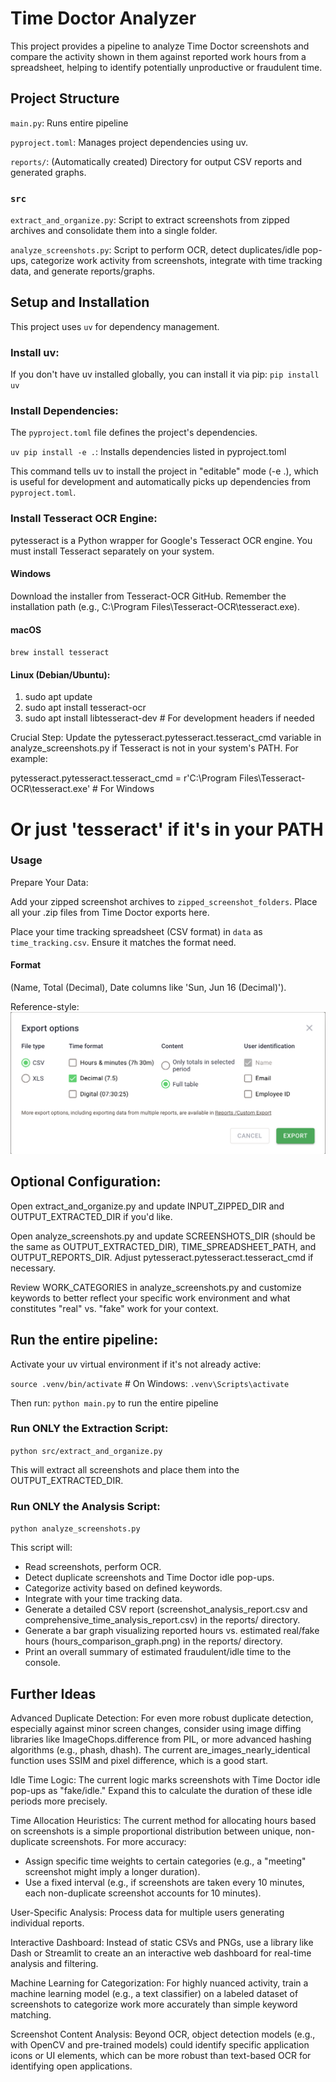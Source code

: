 # Time Doctor Analyzer
This project provides a pipeline to analyze Time Doctor screenshots and compare the activity shown in them against reported work hours from a spreadsheet, helping to identify potentially unproductive or fraudulent time.

## Project Structure

`main.py`: Runs entire pipeline

`pyproject.toml`: Manages project dependencies using uv.

`reports/`: (Automatically created) Directory for output CSV reports and generated graphs.

### `src`
`extract_and_organize.py`: Script to extract screenshots from zipped archives and consolidate them into a single folder.

`analyze_screenshots.py`: Script to perform OCR, detect duplicates/idle pop-ups, categorize work activity from screenshots, integrate with time tracking data, and generate reports/graphs.

## Setup and Installation
This project uses `uv` for dependency management.

### Install uv:
If you don't have uv installed globally, you can install it via pip: `pip install uv`

### Install Dependencies:
The `pyproject.toml` file defines the project's dependencies.

`uv pip install -e .`: Installs dependencies listed in pyproject.toml

This command tells uv to install the project in "editable" mode (-e .), which is useful for development and automatically picks up dependencies from `pyproject.toml`.

### Install Tesseract OCR Engine:
pytesseract is a Python wrapper for Google's Tesseract OCR engine. You must install Tesseract separately on your system.

#### Windows
Download the installer from Tesseract-OCR GitHub. Remember the installation path (e.g., C:\Program Files\Tesseract-OCR\tesseract.exe).

#### macOS
`brew install tesseract`

#### Linux (Debian/Ubuntu):
1. sudo apt update
2. sudo apt install tesseract-ocr
3. sudo apt install libtesseract-dev # For development headers if needed

Crucial Step: Update the pytesseract.pytesseract.tesseract_cmd variable in analyze_screenshots.py if Tesseract is not in your system's PATH. For example:

pytesseract.pytesseract.tesseract_cmd = r'C:\Program Files\Tesseract-OCR\tesseract.exe' # For Windows
# Or just 'tesseract' if it's in your PATH

### Usage
Prepare Your Data:

Add your zipped screenshot archives to `zipped_screenshot_folders`. Place all your .zip files from Time Doctor exports here.

Place your time tracking spreadsheet (CSV format) in `data` as `time_tracking.csv`. Ensure it matches the format need.

#### Format
(Name, Total (Decimal), Date columns like 'Sun, Jun 16 (Decimal)').

Reference-style: 
![format required][timedoctor_format]

[timedoctor_format]: /images/export_example.png "Format required example"

## Optional Configuration:

Open extract_and_organize.py and update INPUT_ZIPPED_DIR and OUTPUT_EXTRACTED_DIR if you'd like.

Open analyze_screenshots.py and update SCREENSHOTS_DIR (should be the same as OUTPUT_EXTRACTED_DIR), TIME_SPREADSHEET_PATH, and OUTPUT_REPORTS_DIR. Adjust pytesseract.pytesseract.tesseract_cmd if necessary.

Review WORK_CATEGORIES in analyze_screenshots.py and customize keywords to better reflect your specific work environment and what constitutes "real" vs. "fake" work for your context.

## Run the entire pipeline:
Activate your uv virtual environment if it's not already active:

`source .venv/bin/activate` # On Windows: `.venv\Scripts\activate`

Then run: `python main.py` to run the entire pipeline

### Run ONLY the Extraction Script: 

`python src/extract_and_organize.py`

This will extract all screenshots and place them into the OUTPUT_EXTRACTED_DIR.

### Run ONLY the Analysis Script: 

`python analyze_screenshots.py`

This script will:
 - Read screenshots, perform OCR.
 - Detect duplicate screenshots and Time Doctor idle pop-ups.
 - Categorize activity based on defined keywords.
 - Integrate with your time tracking data.
 - Generate a detailed CSV report (screenshot_analysis_report.csv and comprehensive_time_analysis_report.csv) in the reports/ directory.
 - Generate a bar graph visualizing reported hours vs. estimated real/fake hours (hours_comparison_graph.png) in the reports/ directory.
 - Print an overall summary of estimated fraudulent/idle time to the console.

## Further Ideas
Advanced Duplicate Detection: For even more robust duplicate detection, especially against minor screen changes, consider using image diffing libraries like ImageChops.difference from PIL, or more advanced hashing algorithms (e.g., phash, dhash). The current are_images_nearly_identical function uses SSIM and pixel difference, which is a good start.

Idle Time Logic: The current logic marks screenshots with Time Doctor idle pop-ups as "fake/idle." Expand this to calculate the duration of these idle periods more precisely.

Time Allocation Heuristics: The current method for allocating hours based on screenshots is a simple proportional distribution between unique, non-duplicate screenshots. For more accuracy:
 - Assign specific time weights to certain categories (e.g., a "meeting" screenshot might imply a longer duration).
 - Use a fixed interval (e.g., if screenshots are taken every 10 minutes, each non-duplicate screenshot accounts for 10 minutes).

User-Specific Analysis: Process data for multiple users generating individual reports.

Interactive Dashboard: Instead of static CSVs and PNGs, use a library like Dash or Streamlit to create an an interactive web dashboard for real-time analysis and filtering.

Machine Learning for Categorization: For highly nuanced activity, train a machine learning model (e.g., a text classifier) on a labeled dataset of screenshots to categorize work more accurately than simple keyword matching.

Screenshot Content Analysis: Beyond OCR, object detection models (e.g., with OpenCV and pre-trained models) could identify specific application icons or UI elements, which can be more robust than text-based OCR for identifying open applications.